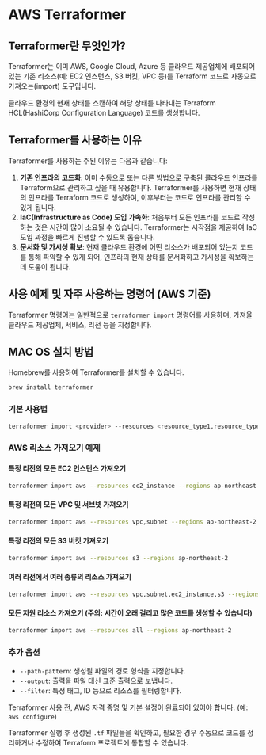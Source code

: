 # AWS Terraformer

## Terraformer란 무엇인가?

Terraformer는 이미 AWS, Google Cloud, Azure 등 클라우드 제공업체에 배포되어 있는 기존 리소스(예: EC2 인스턴스, S3 버킷, VPC 등)를 Terraform 코드로 자동으로 가져오는(import) 도구입니다.

클라우드 환경의 현재 상태를 스캔하여 해당 상태를 나타내는 Terraform HCL(HashiCorp Configuration Language) 코드를 생성합니다.

## Terraformer를 사용하는 이유

Terraformer를 사용하는 주된 이유는 다음과 같습니다:

1.  **기존 인프라의 코드화**: 이미 수동으로 또는 다른 방법으로 구축된 클라우드 인프라를 Terraform으로 관리하고 싶을 때 유용합니다. Terraformer를 사용하면 현재 상태의 인프라를 Terraform 코드로 생성하여, 이후부터는 코드로 인프라를 관리할 수 있게 됩니다.
2.  **IaC(Infrastructure as Code) 도입 가속화**: 처음부터 모든 인프라를 코드로 작성하는 것은 시간이 많이 소요될 수 있습니다. Terraformer는 시작점을 제공하여 IaC 도입 과정을 빠르게 진행할 수 있도록 돕습니다.
3.  **문서화 및 가시성 확보**: 현재 클라우드 환경에 어떤 리소스가 배포되어 있는지 코드를 통해 파악할 수 있게 되어, 인프라의 현재 상태를 문서화하고 가시성을 확보하는 데 도움이 됩니다.

## 사용 예제 및 자주 사용하는 명령어 (AWS 기준)

Terraformer 명령어는 일반적으로 `terraformer import` 명령어를 사용하며, 가져올 클라우드 제공업체, 서비스, 리전 등을 지정합니다.

## MAC OS 설치 방법

Homebrew를 사용하여 Terraformer를 설치할 수 있습니다.

```bash
brew install terraformer
```

### 기본 사용법

```bash
terraformer import <provider> --resources <resource_type1,resource_type2,...> --regions <region1,region2,...>
```

### AWS 리소스 가져오기 예제

#### 특정 리전의 모든 EC2 인스턴스 가져오기

```bash
terraformer import aws --resources ec2_instance --regions ap-northeast-2
```

#### 특정 리전의 모든 VPC 및 서브넷 가져오기

```bash
terraformer import aws --resources vpc,subnet --regions ap-northeast-2
```

#### 특정 리전의 모든 S3 버킷 가져오기

```bash
terraformer import aws --resources s3 --regions ap-northeast-2
```

#### 여러 리전에서 여러 종류의 리소스 가져오기

```bash
terraformer import aws --resources vpc,subnet,ec2_instance,s3 --regions us-east-1,ap-northeast-2
```

#### 모든 지원 리소스 가져오기 (주의: 시간이 오래 걸리고 많은 코드를 생성할 수 있습니다)

```bash
terraformer import aws --resources all --regions ap-northeast-2
```

### 추가 옵션

*   `--path-pattern`: 생성될 파일의 경로 형식을 지정합니다.
*   `--output`: 출력을 파일 대신 표준 출력으로 보냅니다.
*   `--filter`: 특정 태그, ID 등으로 리소스를 필터링합니다.

Terraformer 사용 전, AWS 자격 증명 및 기본 설정이 완료되어 있어야 합니다. (예: `aws configure`)

Terraformer 실행 후 생성된 `.tf` 파일들을 확인하고, 필요한 경우 수동으로 코드를 정리하거나 수정하여 Terraform 프로젝트에 통합할 수 있습니다.
